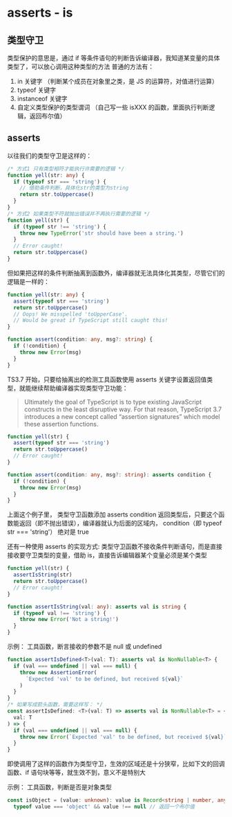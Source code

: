 # asserts - is

## 类型守卫

类型保护的意思是，通过 if 等条件语句的判断告诉编译器，我知道某变量的具体类型了，可以放心调用这种类型的方法
普通的方法有：

1. in 关键字 （判断某个成员在对象里之类，是 JS 的运算符，对值进行运算）
2. typeof 关键字
3. instanceof 关键字
4. 自定义类型保护的类型谓词 （自己写一些 isXXX 的函数，里面执行判断逻辑，返回布尔值）

## asserts

以往我们的类型守卫是这样的：

```ts
/* 方式1 只有类型相符才能执行许需要的逻辑 */
function yell(str: any) {
  if (typeof str === 'string') {
    // 借助条件判断，具体化str的类型为string
    return str.toUppercase()
  }
}
/* 方式2 如果类型不符就抛出错误并不再执行需要的逻辑 */
function yell(str) {
  if (typeof str !== 'string') {
    throw new TypeError('str should have been a string.')
  }
  // Error caught!
  return str.toUppercase()
}
```

但如果把这样的条件判断抽离到函数外，编译器就无法具体化其类型，尽管它们的逻辑是一样的：

```ts
function yell(str: any) {
  assert(typeof str === 'string')
  return str.toUppercase()
  // Oops! We misspelled 'toUpperCase'.
  // Would be great if TypeScript still caught this!
}

function assert(condition: any, msg?: string) {
  if (!condition) {
    throw new Error(msg)
  }
}
```

TS3.7 开始，只要给抽离出的检测工具函数使用 asserts 关键字设置返回值类型，就能继续帮助编译器实现类型守卫功能：

> Ultimately the goal of TypeScript is to type existing JavaScript constructs in the least disruptive way. For that reason, TypeScript 3.7 introduces a new concept called “assertion signatures” which model these assertion functions.

```ts
function yell(str) {
  assert(typeof str === 'string')
  return str.toUppercase()
  // Error caught!
}

function assert(condition: any, msg?: string): asserts condition {
  if (!condition) {
    throw new Error(msg)
  }
}
```

上面这个例子里，
类型守卫函数添加 asserts condition 返回类型后，只要这个函数能返回（即不抛出错误），编译器就认为后面的区域内， condition（即 typeof str === 'string'） 绝对是 true

还有一种使用 asserts 的实现方式:
类型守卫函数不接收条件判断语句，而是直接接收要守卫类型的变量，借助 is，直接告诉编辑器某个变量必须是某个类型

```ts
function yell(str) {
  assertIsString(str)
  return str.toUppercase()
  // Error caught!
}

function assertIsString(val: any): asserts val is string {
  if (typeof val !== 'string') {
    throw new Error('Not a string!')
  }
}
```

示例：
工具函数，断言接收的参数不是 null 或 undefined

```ts
function assertIsDefined<T>(val: T): asserts val is NonNullable<T> {
  if (val === undefined || val === null) {
    throw new AssertionError(
      `Expected 'val' to be defined, but received ${val}`
    )
  }
}
/* 如果写成箭头函数，需要这样写： */
const assertIsDefined: <T>(val: T) => asserts val is NonNullable<T> = <T>(
  val: T
) => {
  if (val === undefined || val === null) {
    throw new Error(`Expected 'val' to be defined, but received ${val}`)
  }
}
```

即使调用了这样的函数作为类型守卫，生效的区域还是十分狭窄，比如下文的回调函数、if 语句块等等，就生效不到，意义不是特别大

示例：
工具函数，判断是否是对象类型

```ts
const isObject = (value: unknown): value is Record<string | number, any> =>
  typeof value === 'object' && value !== null // 返回一个布尔值
```
